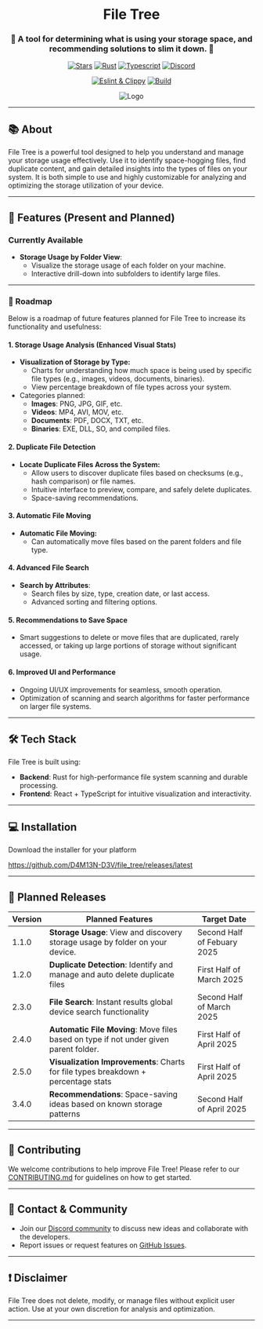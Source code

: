 <div align="center">
  <h1>File Tree</h1>
  <h3>🌳 A tool for determining what is using your storage space, and recommending solutions to slim it down. 🌳</h3>

<p>

[![Stars](https://img.shields.io/github/stars/d4m13n-d3v/file_tree?style=social)](https://github.com/d4m13n-d3v/file_tree)
[![Rust](https://img.shields.io/badge/built_with-Rust-dca282.svg)](https://github.com/d4m13n-d3v/file_tree)
[![Typescript](https://img.shields.io/badge/built_with-Typescript-3178C6.svg)](https://github.com/d4m13n-d3v/file_tree)
[![Discord](https://img.shields.io/discord/1195961063183765575?label=chat&logo=discord)](https://discord.gg/8dHnaarghJ)

</p>
<p>

[![Eslint & Clippy](https://github.com/d4m13n-d3v/file_tree_rust/actions/workflows/eslint_clippy.yml/badge.svg)](https://github.com/d4m13n-d3v/file_tree/actions/workflows/eslint_clippy.yml)
[![Build](https://github.com/d4m13n-d3v/file_tree_rust/actions/workflows/build.yml/badge.svg)](https://github.com/d4m13n-d3v/file_tree/actions/workflows/build.yml)

<p>

![Logo](https://files-api.d4m13n.dev/pnwywghBJLJW.png)

</div>

---

## 📚 About

File Tree is a powerful tool designed to help you understand and manage your storage usage effectively. Use it to identify space-hogging files, find duplicate content, and gain detailed insights into the types of files on your system. It is both simple to use and highly customizable for analyzing and optimizing the storage utilization of your device.

---

## 🚀 Features (Present and Planned)

### Currently Available
- **Storage Usage by Folder View**:
    - Visualize the storage usage of each folder on your machine.
    - Interactive drill-down into subfolders to identify large files.
---

### 🌟 Roadmap
Below is a roadmap of future features planned for File Tree to increase its functionality and usefulness:

#### **1. Storage Usage Analysis (Enhanced Visual Stats)**
- **Visualization of Storage by Type:**
    - Charts for understanding how much space is being used by specific file types (e.g., images, videos, documents, binaries).
    - View percentage breakdown of file types across your system.
- Categories planned:
    - **Images**: PNG, JPG, GIF, etc.
    - **Videos**: MP4, AVI, MOV, etc.
    - **Documents**: PDF, DOCX, TXT, etc.
    - **Binaries**: EXE, DLL, SO, and compiled files.

#### **2. Duplicate File Detection**
- **Locate Duplicate Files Across the System:**
    - Allow users to discover duplicate files based on checksums (e.g., hash comparison) or file names.
    - Intuitive interface to preview, compare, and safely delete duplicates.
    - Space-saving recommendations.

#### **3. Automatic File Moving**
- **Automatic File Moving:**
    - Can automatically move files based on the parent folders and file type.

#### **4. Advanced File Search**
- **Search by Attributes**:
    - Search files by size, type, creation date, or last access.
    - Advanced sorting and filtering options.

#### **5. Recommendations to Save Space**
- Smart suggestions to delete or move files that are duplicated, rarely accessed, or taking up large portions of storage without significant usage.

#### **6. Improved UI and Performance**
- Ongoing UI/UX improvements for seamless, smooth operation.
- Optimization of scanning and search algorithms for faster performance on larger file systems.

---

## 🛠️ Tech Stack

File Tree is built using:
- **Backend**: Rust for high-performance file system scanning and durable processing.
- **Frontend**: React + TypeScript for intuitive visualization and interactivity.

---

## 💻 Installation
Download the installer for your platform

https://github.com/D4M13N-D3V/file_tree/releases/latest

---

## 📅 Planned Releases

| Version | Planned Features                                                                      | Target Date                 |
|---------|---------------------------------------------------------------------------------------|-----------------------------|
| 1.1.0   | **Storage Usage**: View and discovery storage usage by folder on your device.         | Second Half of Febuary 2025 |
| 1.2.0   | **Duplicate Detection**: Identify and manage and auto delete duplicate files          | First Half of March 2025    |
| 2.3.0   | **File Search**: Instant results global device search functionality                   | Second Half of March 2025   |
| 2.4.0   | **Automatic File Moving**: Move files based on type if not under given parent folder. | First Half of April 2025    |
| 2.5.0   | **Visualization Improvements**: Charts for file types breakdown + percentage stats    | First Half of April 2025    |
| 3.4.0   | **Recommendations**: Space-saving ideas based on known storage patterns               | Second Half of April 2025   |

---

## 📖 Contributing

We welcome contributions to help improve File Tree! Please refer to our [CONTRIBUTING.md](https://github.com/d4m13n-d3v/file_tree/blob/main/CONTRIBUTING.md) for guidelines on how to get started.

---

## 📧 Contact & Community

- Join our [Discord community](https://discord.gg/8dHnaarghJ) to discuss new ideas and collaborate with the developers.
- Report issues or request features on [GitHub Issues](https://github.com/d4m13n-d3v/file_tree/issues).

---

## ❗ Disclaimer

File Tree does not delete, modify, or manage files without explicit user action. Use at your own discretion for analysis and optimization.

---
